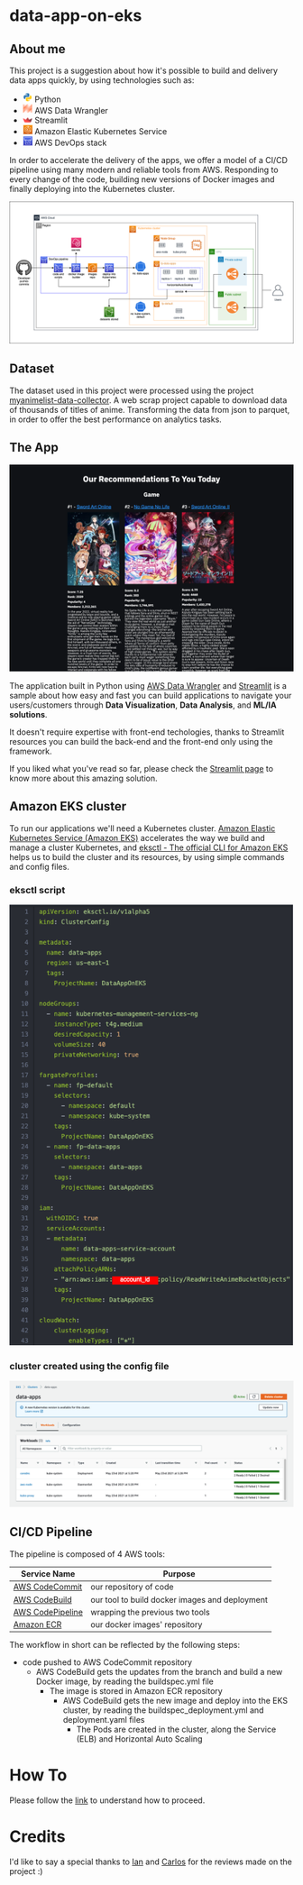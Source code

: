 # data-app-on-eks

## About me

This project is a suggestion about how it's possible to build and delivery data apps quickly, by using technologies such as:
- ![python-icon.png](images/python-icon.png) Python
- ![aws-data-wrangler-icon.png](images/aws-data-wrangler-icon.png) AWS Data Wrangler
- ![streamlit-icon.png](images/streamlit-icon.png) Streamlit
- ![amazon-eks-icon.png](images/amazon-eks-icon.png) Amazon Elastic Kubernetes Service
- ![aws-codepipeline-icon.png](images/aws-codepipeline-icon.png) AWS DevOps stack

In order to accelerate the delivery of the apps, we offer a model of a CI/CD pipeline using many modern and reliable tools from AWS. Responding to every change of the code, building new versions of Docker images and finally deploying into the Kubernetes cluster.

![Project-Diagram.png](images/Project-Diagram.png)

## Dataset

The dataset used in this project were processed using the project [myanimelist-data-collector](https://github.com/lmassaoy/myanimelist-data-collector). A web scrap project capable to download data of thousands of titles of anime. Transforming the data from json to parquet, in order to offer the best performance on analytics tasks.

## The App

![Recommendation.png](images/Recommendation.png)

The application built in Python using [AWS Data Wrangler](https://aws-data-wrangler.readthedocs.io/en/stable/) and [Streamlit](https://streamlit.io/) is a sample about how easy and fast you can build applications to navigate your users/customers through **Data Visualization**, **Data Analysis**, and **ML/IA solutions**.

It doesn't require expertise with front-end techologies, thanks to Streamlit resources you can build the back-end and the front-end only using the framework.

If you liked what you've read so far, please check the [Streamlit page](https://streamlit.io/) to know more about this amazing solution.

## Amazon EKS cluster

To run our applications we'll need a Kubernetes cluster. [Amazon Elastic Kubernetes Service (Amazon EKS)](https://aws.amazon.com/eks/) accelerates the way we build and manage a cluster Kubernetes, and [eksctl - The official CLI for Amazon EKS](https://eksctl.io/) helps us to build the cluster and its resources, by using simple commands and config files.

### eksctl script

![eksctl-Script.png](images/eksctl-Script.png)

### cluster created using the config file

![EKS-Cluster.png](images/EKS-Cluster.png)

## CI/CD Pipeline

The pipeline is composed of 4 AWS tools:

|Service Name|Purpose|
|-|-|
|[AWS CodeCommit](https://aws.amazon.com/codecommit/)|our repository of code|
|[AWS CodeBuild](https://aws.amazon.com/codebuild/) |our tool to build docker images and deployment|
|[AWS CodePipeline](https://aws.amazon.com/codepipeline/)|wrapping the previous two tools|
|[Amazon ECR](https://aws.amazon.com/ecr/)|our docker images' repository|

The workflow in short can be reflected by the following steps:

- code pushed to AWS CodeCommit repository
    - AWS CodeBuild gets the updates from the branch and build a new Docker image, by reading the buildspec.yml file
        - The image is stored in Amazon ECR repository
            - AWS CodeBuild gets the new image and deploy into the EKS cluster, by reading the buildspec_deployment.yml and deployment.yaml files
                - The Pods are created in the cluster, along the Service (ELB) and Horizontal Auto Scaling


# How To

Please follow the [link](cloudformation/README.md) to understand how to proceed.

# Credits
I'd like to say a special thanks to [Ian](https://github.com/ianrapha) and [Carlos](https://github.com/tafinel) for the reviews made on the project :)